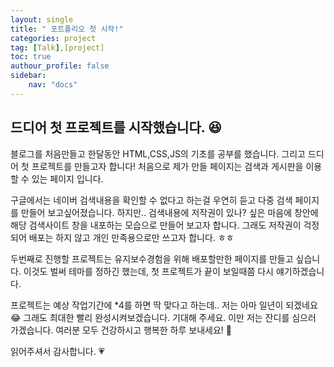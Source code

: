 ```yaml
---
layout: single
title: " 포트폴리오 첫 시작!" 
categories: project
tag: [Talk],[project]
toc: true
authour_profile: false
sidebar: 
    nav: "docs"
---
```


## 드디어 첫 프로젝트를 시작했습니다. :satisfied:



블로그를 처음만들고 한달동안 HTML,CSS,JS의 기초를 공부를 했습니다.
그리고 드디어 첫 프로젝트를 만들고자 합니다!
처음으로 제가 만들 페이지는 검색과 게시판을 이용할 수 있는 페이지 입니다.

구글에서는 네이버 검색내용을 확인할 수 없다고 하는걸 우연히 듣고 다중 검색 페이지를 만들어 보고싶어졌습니다.
하지만..
검색내용에 저작권이 있나? 싶은 마음에 창안에 해당 검색사이트 창을 내포하는 모습으로 만들어 보고자 합니다. 
그래도 저작권이 걱정되어 배포는 하지 않고 개인 만족용으로만 쓰고자 합니다. ㅎㅎ

두번째로 진행할 프로젝트는 유지보수경험을 위해 배포할만한 페이지를 만들고 싶습니다.
이것도 벌써 테마를 정하긴 했는데, 첫 프로젝트가 끝이 보일때쯤 다시 얘기하겠습니다.

프로젝트는 예상 작업기간에 *4를 하면 딱 맞다고 하는데..
저는 아마 일년이 되겠네요 :joy:
그래도 최대한 빨리 완성시켜보겠습니다. 기대해 주세요. 
이만 저는 잔디를 심으러 가겠습니다.
여러분 모두 건강하시고 행복한 하루 보내세요! :wave:

읽어주셔서 감사합니다. :heartpulse:



